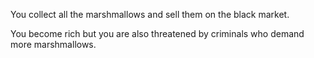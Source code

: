 You collect all the marshmallows and sell them on the black market.

You become rich but you are also threatened by criminals who demand more marshmallows.